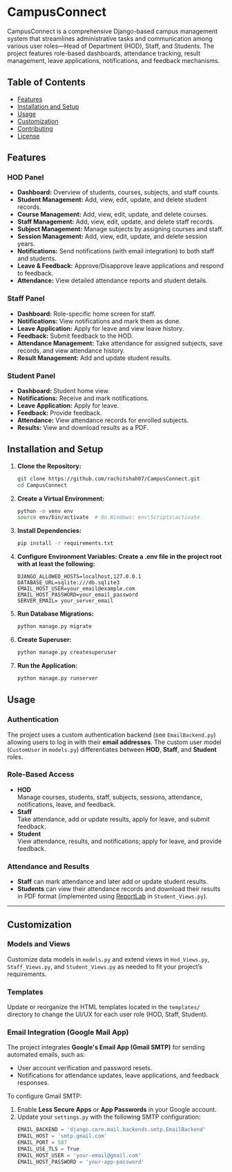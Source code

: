 # CampusConnect

CampusConnect is a comprehensive Django-based campus management system that streamlines administrative tasks and communication among various user roles—Head of Department (HOD), Staff, and Students. The project features role-based dashboards, attendance tracking, result management, leave applications, notifications, and feedback mechanisms.

## Table of Contents

- [Features](#features)
- [Installation and Setup](#installation-and-setup)
- [Usage](#usage)
- [Customization](#customization)
- [Contributing](#contributing)
- [License](#license)

## Features

### HOD Panel

- **Dashboard:** Overview of students, courses, subjects, and staff counts.
- **Student Management:** Add, view, edit, update, and delete student records.
- **Course Management:** Add, view, edit, update, and delete courses.
- **Staff Management:** Add, view, edit, update, and delete staff records.
- **Subject Management:** Manage subjects by assigning courses and staff.
- **Session Management:** Add, view, edit, update, and delete session years.
- **Notifications:** Send notifications (with email integration) to both staff and students.
- **Leave & Feedback:** Approve/Disapprove leave applications and respond to feedback.
- **Attendance:** View detailed attendance reports and student details.

### Staff Panel

- **Dashboard:** Role-specific home screen for staff.
- **Notifications:** View notifications and mark them as done.
- **Leave Application:** Apply for leave and view leave history.
- **Feedback:** Submit feedback to the HOD.
- **Attendance Management:** Take attendance for assigned subjects, save records, and view attendance history.
- **Result Management:** Add and update student results.

### Student Panel

- **Dashboard:** Student home view.
- **Notifications:** Receive and mark notifications.
- **Leave Application:** Apply for leave.
- **Feedback:** Provide feedback.
- **Attendance:** View attendance records for enrolled subjects.
- **Results:** View and download results as a PDF.

## Installation and Setup

1. **Clone the Repository:**
   ```bash
   git clone https://github.com/rachitshah07/CampusConnect.git
   cd CampusConnect
   ```
2. **Create a Virtual Environment:**
   ```bash
   python -m venv env
   source env/bin/activate  # On Windows: env\Scripts\activate
   ```
3. **Install Dependencies:**

   ```bash
   pip install -r requirements.txt
   ```

4. **Configure Environment Variables: Create a .env file in the project root with at least the following:**

   ```dotenv
   DJANGO_ALLOWED_HOSTS=localhost,127.0.0.1
   DATABASE_URL=sqlite:///db.sqlite3
   EMAIL_HOST_USER=your_email@example.com
   EMAIL_HOST_PASSWORD=your_email_password
   SERVER_EMAIL= your_server_email
   ```

5. **Run Database Migrations:**

   ```bash
   python manage.py migrate
   ```

6. **Create Superuser:**

   ```bash
   python manage.py createsuperuser
   ```

7. **Run the Application:**

   ```bash
   python manage.py runserver
   ```

## Usage

### Authentication

The project uses a custom authentication backend (see `EmailBackend.py`) allowing users to log in with their **email addresses**. The custom user model (`CustomUser` in `models.py`) differentiates between **HOD**, **Staff**, and **Student** roles.

### Role-Based Access

- **HOD**  
  Manage courses, students, staff, subjects, sessions, attendance, notifications, leave, and feedback.
- **Staff**  
  Take attendance, add or update results, apply for leave, and submit feedback.
- **Student**  
  View attendance, results, and notifications; apply for leave, and provide feedback.

### Attendance and Results

- **Staff** can mark attendance and later add or update student results.
- **Students** can view their attendance records and download their results in PDF format (implemented using [ReportLab](https://www.reportlab.com/) in `Student_Views.py`).

---

## Customization

### Models and Views

Customize data models in `models.py` and extend views in `Hod_Views.py`, `Staff_Views.py`, and `Student_Views.py` as needed to fit your project’s requirements.

### Templates

Update or reorganize the HTML templates located in the `templates/` directory to change the UI/UX for each user role (HOD, Staff, Student).

### Email Integration (Google Mail App)

The project integrates **Google's Email App (Gmail SMTP)** for sending automated emails, such as:

- User account verification and password resets.
- Notifications for attendance updates, leave applications, and feedback responses.

To configure Gmail SMTP:

1. Enable **Less Secure Apps** or **App Passwords** in your Google account.
2. Update your `settings.py` with the following SMTP configuration:
   ```python
   EMAIL_BACKEND = 'django.core.mail.backends.smtp.EmailBackend'
   EMAIL_HOST = 'smtp.gmail.com'
   EMAIL_PORT = 587
   EMAIL_USE_TLS = True
   EMAIL_HOST_USER = 'your-email@gmail.com'
   EMAIL_HOST_PASSWORD = 'your-app-password'
   ```
